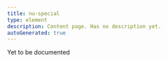 ```yaml
---
title: nu-special
type: element
description: Content page. Has no description yet.
autoGenerated: true
---
```


Yet to be documented
